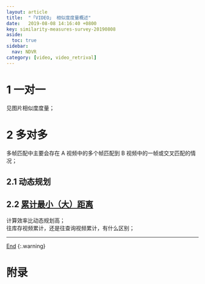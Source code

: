 ```yaml
---
layout: article
title:  "「VIDEO」 相似度度量概述"
date:   2019-08-08 14:16:40 +0800
key: similarity-measures-survey-20190808
aside:
  toc: true
sidebar:
  nav: NDVR
category: [video, video_retrival]
---
```

<span id='head'></span>  

<!--more-->  

# 1 一对一
见图片相似度度量；    

# 2 多对多
多帧匹配中主要会存在 A 视频中的多个帧匹配到 B 视频中的一帧或交叉匹配的情况；     

## 2.1 动态规划


## 2.2 [累计最小（大）距离](https://yongyuan.name/blog/asymmetry-problem-in-computer-vision.html)
计算效率比动态规划高；    
往库存视频累计，还是往查询视频累计，有什么区别；    


-------------------  
[End](#head)
{:.warning}  


# 附录
